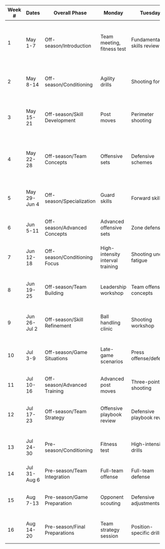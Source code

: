 | Week # | Dates | Overall Phase | Monday | Tuesday | Wednesday | Thursday | Friday | Saturday | Notes | Age Group Specific Notes |
|--------|-------|---------------|--------|---------|-----------|----------|--------|----------|-------|---------------------------|
| 1 | May 1-7 | Off-season/Introduction | Team meeting, fitness test | Fundamental skills review | Strength training | Conditioning | Individual skill work | Open gym | Getting back into basketball shape, assessing player abilities | Focus on re-establishing basketball fundamentals for high school level |
| 2 | May 8-14 | Off-season/Conditioning | Agility drills | Shooting form | Defensive footwork | Strength training | Ball handling | Scrimmage | Increasing overall fitness and refining basic skills | Introduce more complex drills appropriate for high school players |
| 3 | May 15-21 | Off-season/Skill Development | Post moves | Perimeter shooting | Pick and roll | Rebounding | Fast break | Team bonding activity | Introducing team concepts and advanced skills | Emphasis on position-specific skills for forwards, guards, and centers |
| 4 | May 22-28 | Off-season/Team Concepts | Offensive sets | Defensive schemes | Transition offense | Press break | Team defense | Mini-tournament | Building team chemistry and introducing strategic elements | Focus on basketball IQ development |
| 5 | May 29-Jun 4 | Off-season/Specialization | Guard skills | Forward skills | Center skills | Strength training | Position-specific scrimmages | Skill competition | Developing position-specific abilities | Tailoring drills to individual player strengths and weaknesses |
| 6 | Jun 5-11 | Off-season/Advanced Concepts | Advanced offensive sets | Zone defense | Full-court press | Inbound plays | Situational scrimmages | Film study | Introducing more complex strategies | Emphasize adaptability in different game situations |
| 7 | Jun 12-18 | Off-season/Conditioning Focus | High-intensity interval training | Shooting under fatigue | Defensive slides and closeouts | Strength training | Endurance drills | Conditioning test | Pushing physical limits to prepare for season | Adjust intensity based on individual player fitness levels |
| 8 | Jun 19-25 | Off-season/Team Building | Leadership workshop | Team offensive concepts | Team defensive concepts | Team-building exercises | Scrimmage | Community service | Fostering team unity and leadership | Encourage upperclassmen to mentor younger players |
| 9 | Jun 26-Jul 2 | Off-season/Skill Refinement | Ball handling clinic | Shooting workshop | Defensive positioning | Rebounding techniques | One-on-one tournament | Open gym | Fine-tuning individual skills | Focus on eliminating weaknesses in individual player games |
| 10 | Jul 3-9 | Off-season/Game Situations | Late-game scenarios | Press offense/defense | Free throw practice | Fast break drills | Scrimmage with referees | Film study | Preparing for in-game pressure | Emphasize mental toughness and decision-making |
| 11 | Jul 10-16 | Off-season/Advanced Training | Advanced post moves | Three-point shooting | Help defense | Strength training | Full-court scrimmages | Individual skill work | Pushing skill boundaries | Challenge players to expand their comfort zones |
| 12 | Jul 17-23 | Off-season/Team Strategy | Offensive playbook review | Defensive playbook review | Special situations | Team scrimmage | Strategy quiz | Team bonding activity | Ensuring team understands all plays and strategies | Encourage players to suggest strategic ideas |
| 13 | Jul 24-30 | Pre-season/Conditioning | Fitness test | High-intensity drills | Strength training | Agility work | Endurance run | Recovery and stretching | Ramping up physical preparation | Tailored conditioning plans for different positions |
| 14 | Jul 31-Aug 6 | Pre-season/Team Integration | Full-team offense | Full-team defense | Transition drills | Scrimmage | Team plays | Friendly match | Bringing all elements together | Focus on team cohesion and communication |
| 15 | Aug 7-13 | Pre-season/Game Preparation | Opponent scouting | Defensive adjustments | Offensive adjustments | Full scrimmage | Game-day routine | Practice game | Preparing for season opener | Emphasize adaptability to different opponent styles |
| 16 | Aug 14-20 | Pre-season/Final Preparations | Team strategy session | Position-specific drills | Full-court press practice | Scrimmage | Team meeting | Season opener | Fine-tuning for first game | Address any last-minute concerns or questions |
